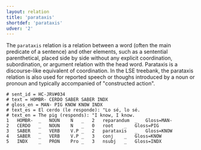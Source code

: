```yaml
---
layout: relation
title: 'parataxis'
shortdef: 'parataxis'
udver: '2'
---
```


The `parataxis` relation is a relation between a word (often the main predicate of a sentence) and other elements, such as a sentential parenthetical, placed side by side without any explicit coordination, subordination, or argument relation with the head word. 
Parataxis is a discourse-like equivalent of coordination.
In the LSE treebank, the parataxis relation is also used for reported speech or thoughs introduced by a noun or pronoun and typically accompanied of "constructed action".

~~~ conllu
# sent_id = HC-JRV#034
# text = HOMBR- CERDO SABER SABER INDX
# gloss_en = MAN- PIG KNOW KNOW INDX
# text_es = El cerdo (le responde): "Lo sé, lo sé.
# text_en = The pig (responds): "I know, I know.
1	HOMBR-	_	NOUN	N	_	2	reparandum	_	Gloss=MAN-
2	CERDO	_	NOUN	N	_	0	root	_	Gloss=PIG
3	SABER	_	VERB	V.P	_	2	parataxis	_	Gloss=KNOW
4	SABER	_	VERB	V.P	_	3	conj	_	Gloss=KNOW
5	INDX	_	PRON	Pro	_	3	nsubj	_	Gloss=INDX
~~~
<!-- Interlanguage links updated Po 11. listopadu 2024, 20:11:24 CET -->
